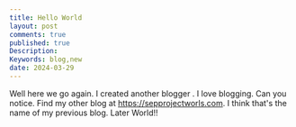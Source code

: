 ```yaml
---
title: Hello World
layout: post
comments: true
published: true
Description:
Keywords: blog,new
date: 2024-03-29
---
```

Well here we go again. I created another blogger . 
I love blogging. Can you notice. 
Find my other blog at https://sepprojectworls.com. I think that's the name of my previous blog. 
Later World!!
